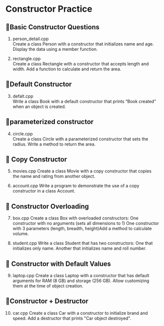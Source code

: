 # Constructor Practice
## 🔹Basic Constructor Questions
1.	person_detail.cpp    
Create a class Person with a constructor that initializes name and age. Display the data using a member function.

2. rectangle.cpp	
Create a class Rectangle with a constructor that accepts length and width. Add a function to calculate and return the area.

## 🔹Default Constructor
3. defalt.cpp	 
Write a class Book with a default constructor that prints “Book created” when an object is created.

## 🔹parameterized constructor
4. circle.cpp	
Create a class Circle with a parameterized constructor that sets the radius. Write a method to return the area.

## 🔹 Copy Constructor
5.	movies.cpp		Create a class Movie with a copy constructor that copies the name and rating from another object.

6. account.cpp		Write a program to demonstrate the use of a copy constructor in a class Account.


## 🔹 Constructor Overloading
7.	box.cpp	    Create a class Box with overloaded constructors:
One constructor with no arguments (sets all dimensions to 1) One constructor with 3 parameters (length, breadth, height)Add a method to calculate volume.

8.	student.cpp		Write a class Student that has two constructors:
One that initializes only name. Another that initializes name and roll number.

## 🔹 Constructor with Default Values

9. laptop.cpp	Create a class Laptop with a constructor that has default arguments for RAM (8 GB) and storage (256 GB). Allow customizing them at the time of object creation.

## 🔹Constructor + Destructor
10. car.cpp		Create a class Car with a constructor to initialize brand and speed. Add a destructor that prints "Car object destroyed".

